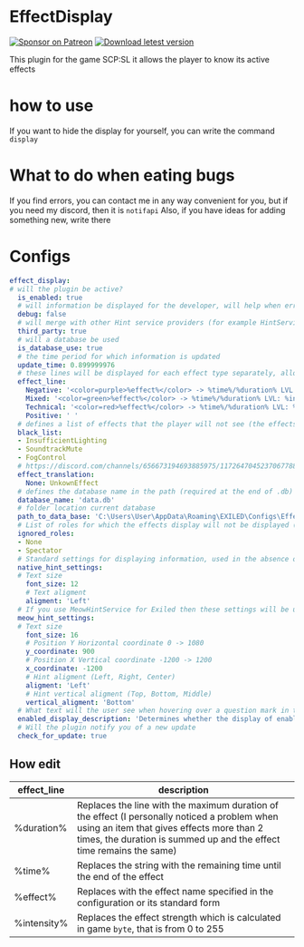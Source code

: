 # EffectDisplay
[![Sponsor on Patreon](https://img.shields.io/badge/sponsor-patreon-orange.svg)](https://www.patreon.com/NOTIF247)
[![Download letest version](https://img.shields.io/badge/download-latest-red.svg)](https://github.com/NOTIF-API/EffectDisplay/releases)

This plugin for the game SCP:SL it allows the player to know its active effects
# how to use
If you want to hide the display for yourself, you can write the command `display`
# What to do when eating bugs
If you find errors, you can contact me in any way convenient for you, but if you need my discord, then it is `notifapi`
Also, if you have ideas for adding something new, write there
# Configs
```yaml
effect_display:
# will the plugin be active?
  is_enabled: true
  # will information be displayed for the developer, will help when errors are detected
  debug: false
  # will merge with other Hint service providers (for example HintServiceMeow) - if they are installed, it will switch itself
  third_party: true
  # will a database be used
  is_database_use: true
  # the time period for which information is updated
  update_time: 0.899999976
  # these lines will be displayed for each effect type separately, allowing you to customize them
  effect_line:
    Negative: '<color=purple>%effect%</color> -> %time%/%duration% LVL: %intensity%'
    Mixed: '<color=green>%effect%</color> -> %time%/%duration% LVL: %intensity%'
    Technical: '<color=red>%effect%</color> -> %time%/%duration% LVL: %intensity%'
    Positive: ' '
  # defines a list of effects that the player will not see (the effects of the technical process are hidden)
  black_list:
  - InsufficientLighting
  - SoundtrackMute
  - FogControl
  # https://discord.com/channels/656673194693885975/1172647045237067788/1172647045237067788 determines the name of the effect from the existing list to the one you specify
  effect_translation:
    None: UnkownEffect
  # defines the database name in the path (required at the end of .db)
  database_name: 'data.db'
  # folder location current database
  path_to_data_base: 'C:\Users\User\AppData\Roaming\EXILED\Configs\EffectDisplay'
  # List of roles for which the effects display will not be displayed (the roles of the dead are ignored without configs sets)
  ignored_roles:
  - None
  - Spectator
  # Standard settings for displaying information, used in the absence of any supported Hint providers
  native_hint_settings:
  # Text size
    font_size: 12
    # Text aligment
    aligment: 'Left'
  # If you use MeowHintService for Exiled then these settings will be useful for customizing the display
  meow_hint_settings:
  # Text size
    font_size: 16
    # Position Y Horizontal coordinate 0 -> 1080
    y_coordinate: 900
    # Position X Vertical coordinate -1200 -> 1200
    x_coordinate: -1200
    # Hint aligment (Left, Right, Center)
    aligment: 'Left'
    # Hint vertical aligment (Top, Bottom, Middle)
    vertical_aligment: 'Bottom'
  # What text will the user see when hovering over a question mark in the settings?
  enabled_display_description: 'Determines whether the display of enabled effects is enabled, replaces .display in the console'
  # Will the plugin notify you of a new update
  check_for_update: true

```
## How edit
| effect_line | description |
| ------------ | ----- |
| %duration%   | Replaces the line with the maximum duration of the effect (I personally noticed a problem when using an item that gives effects more than 2 times, the duration is summed up and the effect time remains the same) |
| %time%       | Replaces the string with the remaining time until the end of the effect |
| %effect%     | Replaces with the effect name specified in the configuration or its standard form |
| %intensity%  | Replaces the effect strength which is calculated in game `byte`, that is from 0 to 255 |
